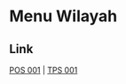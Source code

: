 # Menu Wilayah

## Link

[POS 001](https://github.com/gigit-pemilu/pemilu-2024-99-luar-negeri/tree/main/pilpres/hitung-suara/sub/99-luar-negeri/sub/48-ho-chi-minh-city-vietnam/sub/01-ho-chi-minh-city-vietnam/sub/0001-ho-chi-minh-city-vietnam/sub/001-pos-001)
 | 
[TPS 001](https://github.com/gigit-pemilu/pemilu-2024-99-luar-negeri/tree/main/pilpres/hitung-suara/sub/99-luar-negeri/sub/48-ho-chi-minh-city-vietnam/sub/01-ho-chi-minh-city-vietnam/sub/0001-ho-chi-minh-city-vietnam/sub/002-tps-001)

